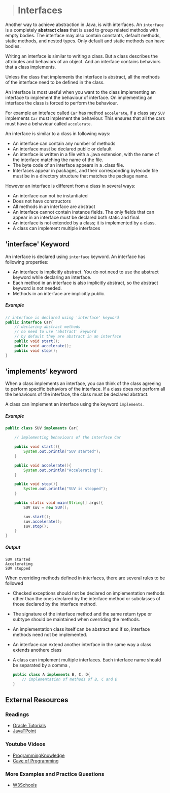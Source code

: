 ># Interfaces

Another way to achieve abstraction in Java, is with interfaces.
An `interface` is a completely **abstract class** that is used to group related methods with empty bodies. The interface may also contain constants, default methods, static methods, and nested types. Only default and static methods can have bodies.

Writing an interface is similar to writing a class. But a class describes the attributes and behaviors of an object. And an interface contains behaviors that a class implements.

Unless the class that implements the interface is abstract, all the methods of the interface need to be defined in the class.

An interface is most useful when you want to the class implementing an interface to implement the behaviour of interface. On implementing an interface the class is forced to perform the behaviour.

For example an inteface called `Car` has method `accelerate`, if a class say `SUV` implements `Car` must implement the behaviour. This ensures that all the cars must have a behaviour called `accelerate`.

An interface is similar to a class in following ways:
* An interface can contain any number of methods
* An interface must be declared public or default
* An interface is written in a file with a .java extension, with the name of the interface matching the name of the file.
* The byte code of an interface appears in a .class file.
* Interfaces appear in packages, and their corresponding bytecode file must be in a directory structure that matches the package name.

However an interface is different from a class in several ways:
* An interface can not be instantiated
* Does not have constructors
* All methods in an interface are abstract
* An interface cannot contain instance fields. The only fields that can appear in an interface must be declared both static and final.
* An interface is not extended by a class; it is implemented by a class.
* A class can implement multiple interfaces

## 'interface' Keyword

An interface is declared using `interface` keyword. An interface has following properties:
* An interface is implicitly abstract. You do not need to use the abstract keyword while declaring an interface.
* Each method in an interface is also implicitly abstract, so the abstract keyword is not needed.
* Methods in an interface are implicitly public.

##### Example
```java
// interface is declared using 'interface' keyword
public interface Car{
    // declaring abstract methods
    // no need to use 'abstract' keyword
    // by default they are abstract in an interface
    public void start();
    public void accelerate();
    public void stop();
}
```

## 'implements' keyword

When a class implements an interface, you can think of the class agreeing to perform specific behaviors of the interface. If a class does not perform all the behaviours of the interface, the class must be declared abstract.

A class can implement an interface using the keyword `implements`.

##### Example
```java
public class SUV implements Car{

    // implementing behaviours of the interface Car

    public void start(){
        System.out.println("SUV started");
    }

    public void accelerate(){
        System.out.println("Accelerating");
    }

    public void stop(){
        System.out.println("SUV is stopped");
    }

    public static void main(String[] args){
        SUV suv = new SUV();

        suv.start();
        suv.accelerate();
        suv.stop();
    }
}
```
##### Output

    SUV started
    Accelerating
    SUV stopped


When overriding methods defined in interfaces, there are several rules to be followed

* Checked exceptions should not be declared on implementation methods other than the ones declared by the interface method or subclasses of those declared by the interface method.
* The signature of the interface method and the same return type or subtype should be maintained when overriding the methods.
* An implementation class itself can be abstract and if so, interface methods need not be implemented.
* An interface can extend another interface in the same way a class extends anothere class
* A class can implement multiple interfaces. Each interface name should be separated by a comma `,`

    ```java    
    public class A implements B, C, D{
        // implementation of methods of B, C and D
    }
    ```

## External Resources

### Readings

* [Oracle Tutorials](https://docs.oracle.com/javase/tutorial/java/IandI/createinterface.html)
* [JavaTPoint](https://www.javatpoint.com/interface-in-java)

### Youtube Videos

* [ProgrammingKnowledge](https://www.youtube.com/watch?v=HxmP7ZVUeGU&list=PLS1QulWo1RIbfTjQvTdj8Y6yyq4R7g-Al&index=29)
* [Cave of Programming](https://www.youtube.com/watch?v=UumX4mQKQlA&list=PL9DF6E4B45C36D411&index=23)

### More Examples and Practice Questions

* [W3Schools](https://www.w3schools.com/java/java_interface.asp)